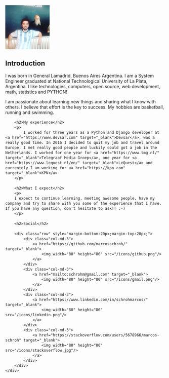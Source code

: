 <!--
.. title: About me
.. slug: about-me
.. date: 2017-11-07 08:59:12 UTC+01:00
.. tags: 
.. category: 
.. link: /about-me/
.. description: 
.. type: text
-->

<div class="row">
    <div class="col-md-2">
        <img src="/personal/profile.jpg" alt="Marcos Schroh" class="rounded-circle">
    </div>
    <div class="col-md-10">
        <h2>Introduction</h2>
        <p>
        I was born in General Lamadrid, Buenos Aires Argentina. I am a System Engineer graduated at  National Technological University of La Plata, Argentina. I like technologies, computers, open source, web development, math, statistics and PYTHON!
        </p>
        <p>
        I am passionate about learning new things and sharing what I know with others. I believe that effort is the key to success. My hobbies are basketball, running and swimming.
        </p>

        <h2>My experience</h2>
        <p>
            I worked for three years as a Python and Django developer at <a href="https://www.devsar.com" target="_blank">Devsar</a>, was a really good time. In 2016 I decided to quit my job and travel around Europe. I met really good people and luckily could got a job in the Netherlands. I worked for one year for <a href="https://www.tmg.nl/" target="_blank">Telegraaf Media Groep</a>, one year for <a href="https://www.lequest.nl/en/" target="_blank">LeQuest</a> and currentely I am working for <a href="https://kpn.com" target="_blank">KPN</a>
        </p>

        <h2>What I expect</h2>
        <p>
        I expect to continue learning, meeting awesome people, have my company and try to share with you some of the experience that I have. If you have any question, don't hesitate to ask!! :-)
        </p>

        <h2>Social</h2>

        <div class="row" style="margin-bottom:20px;margin-top:20px;">
            <div class="col-md-3">
                <a href="https://github.com/marcosschroh/" target="_blank">
                    <img width="80" height="80" src="/icons/github.png"/>
                </a>
            </div>
            <div class="col-md-3">
                <a href="mailto:schrohm@gmail.com" target="_blank">
                    <img width="80" height="80" src="/icons/gmail.png"/>
                </a>
            </div>
            <div class="col-md-3">
                <a href="https://www.linkedin.com/in/schrohmarcos/" target="_blank">
                    <img width="80" height="80" src="/icons/linkedin.png"/>
                </a>
            </div>
            <div class="col-md-3">
                <a href="https://stackoverflow.com/users/5678966/marcos-schroh" target="_blank">
                    <img width="80" height="80" src="/icons/stackoverflow.jpg"/>
                </a>
            </div>
        </div>
    </div>
</div>
